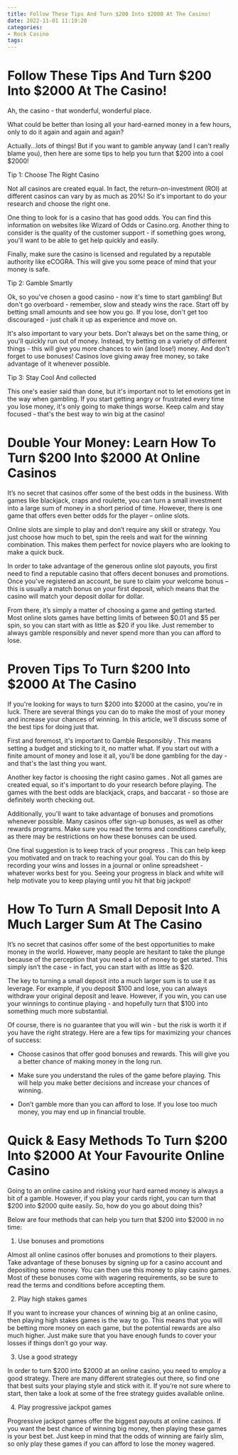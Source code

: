 ```yaml
---
title: Follow These Tips And Turn $200 Into $2000 At The Casino!
date: 2022-11-01 11:19:20
categories:
- Rock Casino
tags:
---
```



#  Follow These Tips And Turn $200 Into $2000 At The Casino!

Ah, the casino - that wonderful, wonderful place.

What could be better than losing all your hard-earned money in a few hours, only to do it again and again and again?

Actually...lots of things! But if you want to gamble anyway (and I can't really blame you), then here are some tips to help you turn that $200 into a cool $2000!

Tip 1: Choose The Right Casino

Not all casinos are created equal. In fact, the return-on-investment (ROI) at different casinos can vary by as much as 20%! So it's important to do your research and choose the right one.

One thing to look for is a casino that has good odds. You can find this information on websites like Wizard of Odds or Casino.org. Another thing to consider is the quality of the customer support - if something goes wrong, you'll want to be able to get help quickly and easily.

Finally, make sure the casino is licensed and regulated by a reputable authority like eCOGRA. This will give you some peace of mind that your money is safe.

Tip 2: Gamble Smartly

Ok, so you've chosen a good casino - now it's time to start gambling! But don't go overboard - remember, slow and steady wins the race. Start off by betting small amounts and see how you go. If you lose, don't get too discouraged - just chalk it up as experience and move on.

It's also important to vary your bets. Don't always bet on the same thing, or you'll quickly run out of money. Instead, try betting on a variety of different things - this will give you more chances to win (and lose!) money. And don't forget to use bonuses! Casinos love giving away free money, so take advantage of it whenever possible.

Tip 3: Stay Cool And collected

This one's easier said than done, but it's important not to let emotions get in the way when gambling. If you start getting angry or frustrated every time you lose money, it's only going to make things worse. Keep calm and stay focused - that's the best way to win big at the casino!

#  Double Your Money: Learn How To Turn $200 Into $2000 At Online Casinos

It’s no secret that casinos offer some of the best odds in the business. With games like blackjack, craps and roulette, you can turn a small investment into a large sum of money in a short period of time. However, there is one game that offers even better odds for the player – online slots.

Online slots are simple to play and don’t require any skill or strategy. You just choose how much to bet, spin the reels and wait for the winning combination. This makes them perfect for novice players who are looking to make a quick buck.

In order to take advantage of the generous online slot payouts, you first need to find a reputable casino that offers decent bonuses and promotions. Once you’ve registered an account, be sure to claim your welcome bonus – this is usually a match bonus on your first deposit, which means that the casino will match your deposit dollar for dollar.

From there, it’s simply a matter of choosing a game and getting started. Most online slots games have betting limits of between $0.01 and $5 per spin, so you can start with as little as $20 if you like. Just remember to always gamble responsibly and never spend more than you can afford to lose.

#  Proven Tips To Turn $200 Into $2000 At The Casino 

If you're looking for ways to turn $200 into $2000 at the casino, you're in luck. There are several things you can do to make the most of your money and increase your chances of winning. In this article, we'll discuss some of the best tips for doing just that.

First and foremost, it's important to Gamble Responsibly . This means setting a budget and sticking to it, no matter what. If you start out with a finite amount of money and lose it all, you'll be done gambling for the day - and that's the last thing you want.

Another key factor is choosing the right casino games . Not all games are created equal, so it's important to do your research before playing. The games with the best odds are blackjack, craps, and baccarat - so those are definitely worth checking out.

Additionally, you'll want to take advantage of bonuses and promotions whenever possible. Many casinos offer sign-up bonuses, as well as other rewards programs. Make sure you read the terms and conditions carefully, as there may be restrictions on how these bonuses can be used.

One final suggestion is to keep track of your progress . This can help keep you motivated and on track to reaching your goal. You can do this by recording your wins and losses in a journal or online spreadsheet - whatever works best for you. Seeing your progress in black and white will help motivate you to keep playing until you hit that big jackpot!

#  How To Turn A Small Deposit Into A Much Larger Sum At The Casino 

It’s no secret that casinos offer some of the best opportunities to make money in the world. However, many people are hesitant to take the plunge because of the perception that you need a lot of money to get started. This simply isn’t the case - in fact, you can start with as little as $20.

The key to turning a small deposit into a much larger sum is to use it as leverage. For example, if you deposit $100 and lose, you can always withdraw your original deposit and leave. However, if you win, you can use your winnings to continue playing - and hopefully turn that $100 into something much more substantial.

Of course, there is no guarantee that you will win - but the risk is worth it if you have the right strategy. Here are a few tips for maximizing your chances of success:

- Choose casinos that offer good bonuses and rewards. This will give you a better chance of making money in the long run.

- Make sure you understand the rules of the game before playing. This will help you make better decisions and increase your chances of winning.

- Don’t gamble more than you can afford to lose. If you lose too much money, you may end up in financial trouble.

#  Quick & Easy Methods To Turn $200 Into $2000 At Your Favourite Online Casino

Going to an online casino and risking your hard earned money is always a bit of a gamble. However, if you play your cards right, you can turn that $200 into $2000 quite easily. So, how do you go about doing this?

Below are four methods that can help you turn that $200 into $2000 in no time:

1) Use bonuses and promotions

Almost all online casinos offer bonuses and promotions to their players. Take advantage of these bonuses by signing up for a casino account and depositing some money. You can then use this money to play casino games. Most of these bonuses come with wagering requirements, so be sure to read the terms and conditions before accepting them.

2) Play high stakes games

If you want to increase your chances of winning big at an online casino, then playing high stakes games is the way to go. This means that you will be betting more money on each game, but the potential rewards are also much higher. Just make sure that you have enough funds to cover your losses if things don’t go your way.

3) Use a good strategy

In order to turn $200 into $2000 at an online casino, you need to employ a good strategy. There are many different strategies out there, so find one that best suits your playing style and stick with it. If you’re not sure where to start, then take a look at some of the free strategy guides available online.

4) Play progressive jackpot games

Progressive jackpot games offer the biggest payouts at online casinos. If you want the best chance of winning big money, then playing these games is your best bet. Just keep in mind that the odds of winning are fairly slim, so only play these games if you can afford to lose the money wagered.